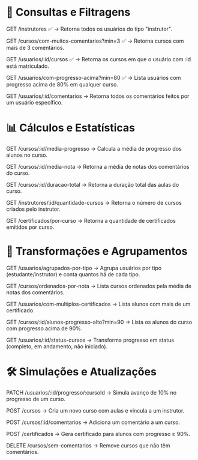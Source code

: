# 🧠 Consultas e Filtragens
GET /instrutores ✅
→ Retorna todos os usuários do tipo "instrutor".

GET /cursos/com-muitos-comentarios?min=3  ✅
→ Retorna cursos com mais de 3 comentários.

GET /usuarios/:id/cursos ✅
→ Retorna os cursos em que o usuário com :id está matriculado.

GET /usuarios/com-progresso-acima?min=80  ✅
→ Lista usuários com progresso acima de 80% em qualquer curso.

GET /usuarios/:id/comentarios
→ Retorna todos os comentários feitos por um usuário específico.

# 📊 Cálculos e Estatísticas
GET /cursos/:id/media-progresso
→ Calcula a média de progresso dos alunos no curso.

GET /cursos/:id/media-nota
→ Retorna a média de notas dos comentários do curso.

GET /cursos/:id/duracao-total
→ Retorna a duração total das aulas do curso.

GET /instrutores/:id/quantidade-cursos
→ Retorna o número de cursos criados pelo instrutor.

GET /certificados/por-curso
→ Retorna a quantidade de certificados emitidos por curso.

# 🧩 Transformações e Agrupamentos
GET /usuarios/agrupados-por-tipo
→ Agrupa usuários por tipo (estudante/instrutor) e conta quantos há de cada tipo.

GET /cursos/ordenados-por-nota
→ Lista cursos ordenados pela média de notas dos comentários.

GET /usuarios/com-multiplos-certificados
→ Lista alunos com mais de um certificado.

GET /cursos/:id/alunos-progresso-alto?min=90
→ Lista os alunos do curso com progresso acima de 90%.

GET /usuarios/:id/status-cursos
→ Transforma progresso em status (completo, em andamento, não iniciado).

# 🛠️ Simulações e Atualizações
PATCH /usuarios/:id/progresso/:cursoId
→ Simula avanço de 10% no progresso de um curso.

POST /cursos
→ Cria um novo curso com aulas e vincula a um instrutor.

POST /cursos/:id/comentarios
→ Adiciona um comentário a um curso.

POST /certificados
→ Gera certificado para alunos com progresso ≥ 90%.

DELETE /cursos/sem-comentarios
→ Remove cursos que não têm comentários.
